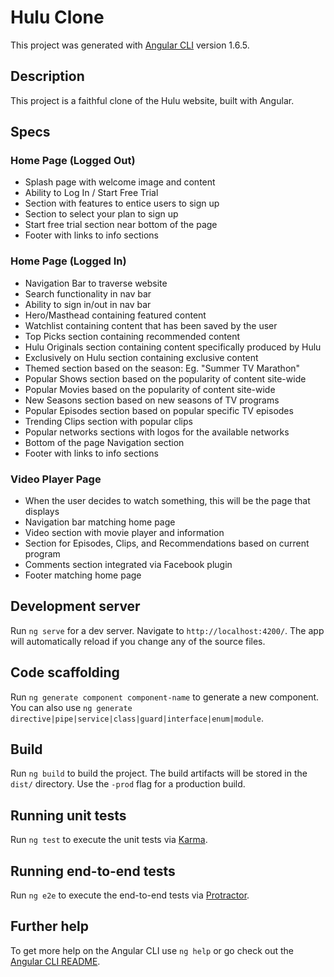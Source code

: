 # Hulu Clone

This project was generated with [Angular CLI](https://github.com/angular/angular-cli) version 1.6.5.

## Description
This project is a faithful clone of the Hulu website, built with Angular.

## Specs
### Home Page (Logged Out)
* Splash page with welcome image and content
* Ability to Log In / Start Free Trial
* Section with features to entice users to sign up
* Section to select your plan to sign up
* Start free trial section near bottom of the page
* Footer with links to info sections

### Home Page (Logged In)
* Navigation Bar to traverse website
* Search functionality in nav bar
* Ability to sign in/out in nav bar
* Hero/Masthead containing featured content
* Watchlist containing content that has been saved by the user
* Top Picks section containing recommended content
* Hulu Originals section containing content specifically produced by Hulu
* Exclusively on Hulu section containing exclusive content
* Themed section based on the season: Eg. "Summer TV Marathon"
* Popular Shows section based on the popularity of content site-wide
* Popular Movies based on the popularity of content site-wide
* New Seasons section based on new seasons of TV programs
* Popular Episodes section based on popular specific TV episodes
* Trending Clips section with popular clips
* Popular networks sections with logos for the available networks
* Bottom of the page Navigation section
* Footer with links to info sections

### Video Player Page
* When the user decides to watch something, this will be the page that displays
* Navigation bar matching home page
* Video section with movie player and information
* Section for Episodes, Clips, and Recommendations based on current program
* Comments section integrated via Facebook plugin
* Footer matching home page



## Development server

Run `ng serve` for a dev server. Navigate to `http://localhost:4200/`. The app will automatically reload if you change any of the source files.

## Code scaffolding

Run `ng generate component component-name` to generate a new component. You can also use `ng generate directive|pipe|service|class|guard|interface|enum|module`.

## Build

Run `ng build` to build the project. The build artifacts will be stored in the `dist/` directory. Use the `-prod` flag for a production build.

## Running unit tests

Run `ng test` to execute the unit tests via [Karma](https://karma-runner.github.io).

## Running end-to-end tests

Run `ng e2e` to execute the end-to-end tests via [Protractor](http://www.protractortest.org/).

## Further help

To get more help on the Angular CLI use `ng help` or go check out the [Angular CLI README](https://github.com/angular/angular-cli/blob/master/README.md).
